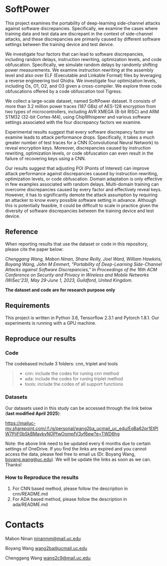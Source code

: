 # SoftPower

This project examines the portability of deep-learning side-channel attacks against software discrepancies. Specifically, we examine the cases where training data and test data are discrepant in the context of side-channel attacks, and these discrepancies are primarily caused by different software settings between the training device and test deivce. 

We investigate four factors that can lead to software discrepancies, including random delays, instruction rewriting, optimization levels, and code obfuscation. Specifically, we simulate random delays by randomly shifting power measurements. We examine instruction rewriting at the assembly level and also over ELF (Executable and Linkable Format) files by leveraging a reverse engineering tool Ghidra. We investigate four optimization levels, including Os, O1, O2, and O3 given a cross-compiler. We explore three code obfuscations offered by a code obfuscation tool Tigress.

We collect a large-scale dataset, named SoftPower dataset. It consists of more than 3.2 million power traces (187 GBs) of AES-128 encryption from two types of microcontrollers, including AVR XMEGA (8-bit RISC) and ARM STM32 (32-bit Cortex-M4), using ChipWhisperer and various software settings associated with the four discrepancy factors we examine.

Experimental results suggest that every software discrepancy factor we examine leads to attack performance drops. Specifically, it takes a much greater number of test traces for a CNN (Convolutional Neural Network) to reveal encryption keys. Moreover, discrepancies caused by instruction rewriting, optimization levels, or code obfuscation can even result in the failure of recovering keys using a CNN.

Our results suggest that adjusting POI (Points of Interest) can improve attack performance against discrepancies caused by instruction rewriting, optimization levels, or code obfuscation. Domain adaptation is only effective in few examples associated with random delays. Multi-domain training can overcome discrepancies caused by every factor and effectively reveal keys. However, it has to significantly demote the attack assumption by requiring an attacker to know every possible software setting in advance. Although this is potentially feasible, it could be difficult to scale in practice given the diversity of software discrepancies between the training device and test device. 


## Reference
When reporting results that use the dataset or code in this repository, please cite the paper below:

*Chenggang Wang, Mabon Ninan, Shane Reilly, Joel Ward, William Hawkins, Boyang Wang, John M Emmert, "Portability of Deep-Learning Side-Channel Attacks against Software Discrepancies," In Proceedings of the 16th ACM Conference on Security and Privacy in Wireless and Mobile
Networks (WiSec’23), May 29-June 1, 2023, Guildford, United Kingdom.*

**The dataset and code are for research purpose only**

## Requirements
This project is written in Python 3.6, Tensorflow 2.3.1 and Pytorch 1.8.1. Our experiments is running with a GPU machine.

## Reproduce our results
### Code 
The codebased include 3 folders: cnn, triplet and tools
>
> - cnn: include the codes for runing cnn method
> - ada: include the codes for runing triplet method
> - tools: include the codes of all support functions
>

### Datasets
Our datasets used in this study can be accessed through the link below (**last modified April 2025**):

https://mailuc-my.sharepoint.com/:f:/g/personal/wang2ba_ucmail_uc_edu/EqBa62pr1EtPlW7PiiF0bSkBMavkyNOPfwOompfV3yf6ew?e=TWD6hg

Note: the above link need to be updated every 6 months due to certain settings of OneDrive. If you find the links are expired and you cannot access the data, please feel free to email us (Dr. Boyang Wang, boyang.wang@uc.edu). We will be update the links as soon as we can. Thanks!


### How to Reproduce the results
1. For CNN based method, please follow the description in cnn/README.md
2. For ADA based method, please follow the description in ada/README.md


# Contacts
Mabon Ninan ninanmm@mail.uc.edu

Boyang Wang wang2ba@ucmail.uc.edu

Chenggang Wang wang2c9@mail.uc.edu

